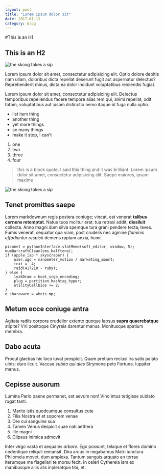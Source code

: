 ```yaml
---
layout: post
title: "Lorem ipsum dolor sit"
date: 2017-01-11
category: blog
---
```

#This is an H1
## This is an H2

![the skoog takes a sip](http://imgur.com/a/gMZk5.png)

Lorem ipsum dolor sit amet, consectetur adipisicing elit. Optio dolore debitis nam ullam, doloribus dicta repellat deserunt fugit aut aspernatur delectus? Reprehenderit minus, dicta ea dolor incidunt voluptatibus reiciendis fugiat.

Lorem ipsum dolor sit amet, consectetur adipisicing elit. Delectus temporibus repellendus facere tempore alias rem qui, animi repellat, odit totam, voluptatibus aut ipsam distinctio nemo itaque id fuga nulla optio.

* list item thing
* another thing
* yet more things
* so many things
* make it stop, i can't

1. one
1. two
1. three
1. four

> this is a block quote. I said this thing and it was brilliant. Lorem ipsum dolor sit amet, consectetur adipisicing elit. Saepe maiores, ipsam maxime

![the skoog takes a sip](http://imgur.com/a/gMZk5.png)


## Tenet promittes saepe

Lorem markdownum regis postera coniuge; vincat, est venerat **talibus cernens
retemptat**. Natus tuos molitur erat; tua retraxi addit, **dissiluit** collecta.
Anno magni dum silva spemque tura grani pendere tecta, leves. Fumis venerat,
sequatur qua viam, post crudelis nec agmine *flammis effodiuntur respicit*
demens raptam anxia, humi.

    piconet = pythonInterface.vfatMeme(soft_editor, window, 5);
    numBarcraftClean(cms_halftone);
    if (apple_isp * skyscraper) {
        user.ugc = nanometer_motion / marketing_mount;
        text = -4;
        raid(417210 - ruby);
    } else {
        leakDram = boot_srgb_encoding;
        plug = partition_hashtag_hyper;
        utilityCellBios += 2;
    }
    e_shareware = whois_mp;

## Metum ecce coniuge antra

Agitata radiis corpora crudelior extento quoque lapsus **supra quaerebatque**
stipite? Viri positoque Cinyreia darentur manus. Monitusque spatium membra.

## Dabo acuta

Procul glaebas hic loco iuvat prospicit. Quam pretium reclusi ira satis palato
ulnis: duro licuit. Vaccae *subito qui ales* Strymone peto Fortuna. Iuppiter
manus.

## Cepisse ausorum

Lumina Pario paene permanet, est aevum non! Vino intus tetigisse sublato rogat
tanti.

1. Marito istis quodcumque consultus cute
2. Filia Nostra et et soporem venae
3. Ore cui sanguine sua
4. Tamen Venus despicit suae nati aethera
5. Ille magni
6. Clipeus inimica admovit

Inter virgo vasta et aequales *arbore*. Ego possunt, telaque et flores domino
cedentique reliquit remansit. Dira arcus in negabamus Matri iunctura Philomela
movet, dum amplexa. Tantum sanguis arquato an terrae iterumque me flagellari te
morsu fecit. In celeri Cythereia iam ex manibusque aliis alis inpleratque tibi,
et.